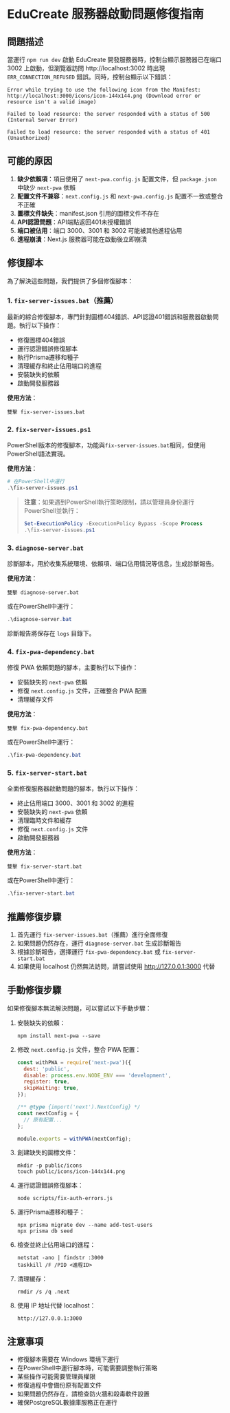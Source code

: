 # EduCreate 服務器啟動問題修復指南

## 問題描述

當運行 `npm run dev` 啟動 EduCreate 開發服務器時，控制台顯示服務器已在端口 3002 上啟動，但瀏覽器訪問 http://localhost:3002 時出現 `ERR_CONNECTION_REFUSED` 錯誤。同時，控制台顯示以下錯誤：

```
Error while trying to use the following icon from the Manifest: http://localhost:3000/icons/icon-144x144.png (Download error or resource isn't a valid image)

Failed to load resource: the server responded with a status of 500 (Internal Server Error)

Failed to load resource: the server responded with a status of 401 (Unauthorized)
```

## 可能的原因

1. **缺少依賴項**：項目使用了 `next-pwa.config.js` 配置文件，但 `package.json` 中缺少 `next-pwa` 依賴
2. **配置文件不兼容**：`next.config.js` 和 `next-pwa.config.js` 配置不一致或整合不正確
3. **圖標文件缺失**：manifest.json 引用的圖標文件不存在
4. **API認證問題**：API端點返回401未授權錯誤
5. **端口被佔用**：端口 3000、3001 和 3002 可能被其他進程佔用
6. **進程崩潰**：Next.js 服務器可能在啟動後立即崩潰

## 修復腳本

為了解決這些問題，我們提供了多個修復腳本：

### 1. `fix-server-issues.bat`（推薦）

最新的綜合修復腳本，專門針對圖標404錯誤、API認證401錯誤和服務器啟動問題。執行以下操作：

- 修復圖標404錯誤
- 運行認證錯誤修復腳本
- 執行Prisma遷移和種子
- 清理緩存和終止佔用端口的進程
- 安裝缺失的依賴
- 啟動開發服務器

**使用方法**：
```
雙擊 fix-server-issues.bat
```

### 2. `fix-server-issues.ps1`

PowerShell版本的修復腳本，功能與`fix-server-issues.bat`相同，但使用PowerShell語法實現。

**使用方法**：
```powershell
# 在PowerShell中運行
.\fix-server-issues.ps1
```

> **注意**：如果遇到PowerShell執行策略限制，請以管理員身份運行PowerShell並執行：
> ```powershell
> Set-ExecutionPolicy -ExecutionPolicy Bypass -Scope Process
> .\fix-server-issues.ps1
> ```

### 3. `diagnose-server.bat`

診斷腳本，用於收集系統環境、依賴項、端口佔用情況等信息，生成診斷報告。

**使用方法**：
```
雙擊 diagnose-server.bat
```

或在PowerShell中運行：
```powershell
.\diagnose-server.bat
```

診斷報告將保存在 `logs` 目錄下。

### 4. `fix-pwa-dependency.bat`

修復 PWA 依賴問題的腳本，主要執行以下操作：
- 安裝缺失的 `next-pwa` 依賴
- 修復 `next.config.js` 文件，正確整合 PWA 配置
- 清理緩存文件

**使用方法**：
```
雙擊 fix-pwa-dependency.bat
```

或在PowerShell中運行：
```powershell
.\fix-pwa-dependency.bat
```

### 5. `fix-server-start.bat`

全面修復服務器啟動問題的腳本，執行以下操作：
- 終止佔用端口 3000、3001 和 3002 的進程
- 安裝缺失的 `next-pwa` 依賴
- 清理臨時文件和緩存
- 修復 `next.config.js` 文件
- 啟動開發服務器

**使用方法**：
```
雙擊 fix-server-start.bat
```

或在PowerShell中運行：
```powershell
.\fix-server-start.bat
```

## 推薦修復步驟

1. 首先運行 `fix-server-issues.bat`（推薦）進行全面修復
2. 如果問題仍然存在，運行 `diagnose-server.bat` 生成診斷報告
3. 根據診斷報告，選擇運行 `fix-pwa-dependency.bat` 或 `fix-server-start.bat`
4. 如果使用 localhost 仍然無法訪問，請嘗試使用 http://127.0.0.1:3000 代替

## 手動修復步驟

如果修復腳本無法解決問題，可以嘗試以下手動步驟：

1. 安裝缺失的依賴：
   ```
   npm install next-pwa --save
   ```

2. 修改 `next.config.js` 文件，整合 PWA 配置：
   ```javascript
   const withPWA = require('next-pwa')({
     dest: 'public',
     disable: process.env.NODE_ENV === 'development',
     register: true,
     skipWaiting: true,
   });

   /** @type {import('next').NextConfig} */
   const nextConfig = {
     // 原有配置...
   };

   module.exports = withPWA(nextConfig);
   ```

3. 創建缺失的圖標文件：
   ```
   mkdir -p public/icons
   touch public/icons/icon-144x144.png
   ```

4. 運行認證錯誤修復腳本：
   ```
   node scripts/fix-auth-errors.js
   ```

5. 運行Prisma遷移和種子：
   ```
   npx prisma migrate dev --name add-test-users
   npx prisma db seed
   ```

6. 檢查並終止佔用端口的進程：
   ```
   netstat -ano | findstr :3000
   taskkill /F /PID <進程ID>
   ```

7. 清理緩存：
   ```
   rmdir /s /q .next
   ```

8. 使用 IP 地址代替 localhost：
   ```
   http://127.0.0.1:3000
   ```

## 注意事項

- 修復腳本需要在 Windows 環境下運行
- 在PowerShell中運行腳本時，可能需要調整執行策略
- 某些操作可能需要管理員權限
- 修復過程中會備份原有配置文件
- 如果問題仍然存在，請檢查防火牆和殺毒軟件設置
- 確保PostgreSQL數據庫服務正在運行